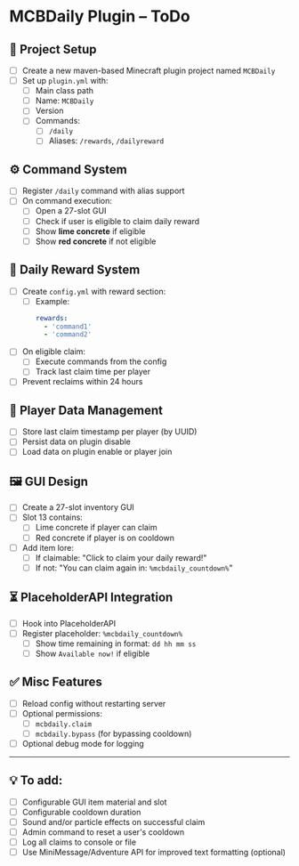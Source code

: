 # MCBDaily Plugin – ToDo

## 🔧 Project Setup
- [ ] Create a new maven-based Minecraft plugin project named `MCBDaily`
- [ ] Set up `plugin.yml` with:
  - [ ] Main class path
  - [ ] Name: `MCBDaily`
  - [ ] Version
  - [ ] Commands:
    - [ ] `/daily`
    - [ ] Aliases: `/rewards`, `/dailyreward`

## ⚙️ Command System
- [ ] Register `/daily` command with alias support
- [ ] On command execution:
  - [ ] Open a 27-slot GUI
  - [ ] Check if user is eligible to claim daily reward
  - [ ] Show **lime concrete** if eligible
  - [ ] Show **red concrete** if not eligible

## 🎁 Daily Reward System
- [ ] Create `config.yml` with reward section:
  - [ ] Example:
    ```yaml
    rewards:
      - 'command1'
      - 'command2'
    ```
- [ ] On eligible claim:
  - [ ] Execute commands from the config
  - [ ] Track last claim time per player
- [ ] Prevent reclaims within 24 hours

## 🧠 Player Data Management
- [ ] Store last claim timestamp per player (by UUID)
- [ ] Persist data on plugin disable
- [ ] Load data on plugin enable or player join

## 🖼️ GUI Design
- [ ] Create a 27-slot inventory GUI
- [ ] Slot 13 contains:
  - [ ] Lime concrete if player can claim
  - [ ] Red concrete if player is on cooldown
- [ ] Add item lore:
  - [ ] If claimable: "Click to claim your daily reward!"
  - [ ] If not: "You can claim again in: `%mcbdaily_countdown%`"

## ⏳ PlaceholderAPI Integration
- [ ] Hook into PlaceholderAPI
- [ ] Register placeholder: `%mcbdaily_countdown%`
  - [ ] Show time remaining in format: `dd hh mm ss`
  - [ ] Show `Available now!` if eligible

## ✅ Misc Features
- [ ] Reload config without restarting server
- [ ] Optional permissions:
  - [ ] `mcbdaily.claim`
  - [ ] `mcbdaily.bypass` (for bypassing cooldown)
- [ ] Optional debug mode for logging

---

## 💡 To add:
- [ ] Configurable GUI item material and slot
- [ ] Configurable cooldown duration
- [ ] Sound and/or particle effects on successful claim
- [ ] Admin command to reset a user's cooldown
- [ ] Log all claims to console or file
- [ ] Use MiniMessage/Adventure API for improved text formatting (optional)
